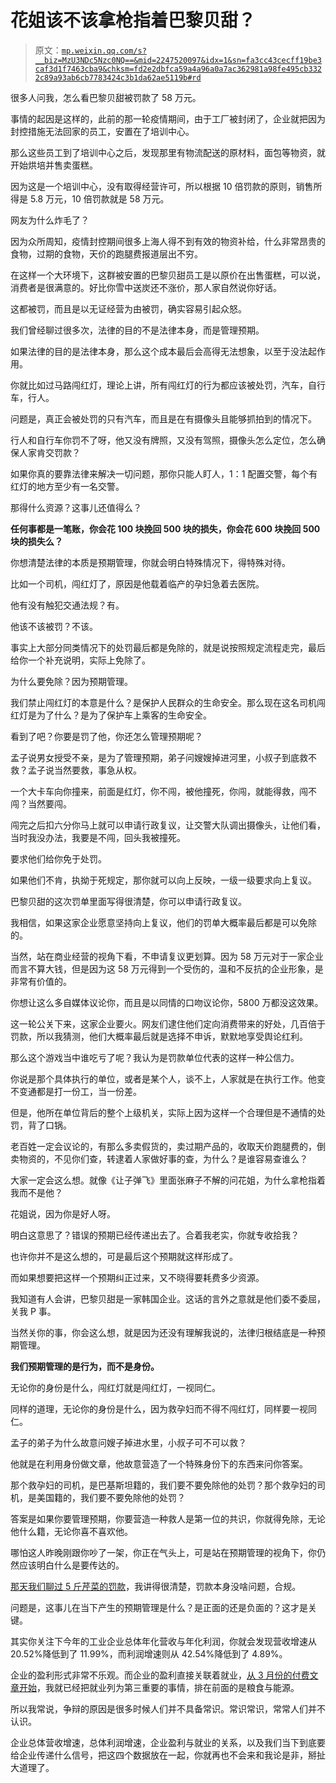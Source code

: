 # 花姐该不该拿枪指着巴黎贝甜？

> 原文：[`mp.weixin.qq.com/s?__biz=MzU3NDc5Nzc0NQ==&mid=2247520097&idx=1&sn=fa3cc43cecff19be3caf3d1f7463cba9&chksm=fd2e2dbfca59a4a96a0a7ac362981a98fe495cb3322c89a93ab6cb7783424c3b1da62ae5119b#rd`](http://mp.weixin.qq.com/s?__biz=MzU3NDc5Nzc0NQ==&mid=2247520097&idx=1&sn=fa3cc43cecff19be3caf3d1f7463cba9&chksm=fd2e2dbfca59a4a96a0a7ac362981a98fe495cb3322c89a93ab6cb7783424c3b1da62ae5119b#rd)

很多人问我，怎么看巴黎贝甜被罚款了 58 万元。

事情的起因是这样的，此前的那一轮疫情期间，由于工厂被封闭了，企业就把因为封控措施无法回家的员工，安置在了培训中心。

那么这些员工到了培训中心之后，发现那里有物流配送的原材料，面包等物资，就开始烘培并售卖蛋糕。

因为这是一个培训中心，没有取得经营许可，所以根据 10 倍罚款的原则，销售所得是 5.8 万元，10 倍罚款就是 58 万元。

网友为什么炸毛了？

因为众所周知，疫情封控期间很多上海人得不到有效的物资补给，什么非常昂贵的食物，过期的食物，天价的跑腿费报道层出不穷。

在这样一个大环境下，这群被安置的巴黎贝甜员工是以原价在出售蛋糕，可以说，消费者是很满意的。好比你雪中送炭还不涨价，那人家自然说你好话。

这都被罚，而且是以无证经营为由被罚，确实容易引起众怒。

我们曾经聊过很多次，法律的目的不是法律本身，而是管理预期。

如果法律的目的是法律本身，那么这个成本最后会高得无法想象，以至于没法起作用。

你就比如过马路闯红灯，理论上讲，所有闯红灯的行为都应该被处罚，汽车，自行车，行人。

问题是，真正会被处罚的只有汽车，而且是在有摄像头且能够抓拍到的情况下。

行人和自行车你罚不了呀，他又没有牌照，又没有驾照，摄像头怎么定位，怎么确保人家肯交罚款？

如果你真的要靠法律来解决一切问题，那你只能人盯人，1：1 配置交警，每个有红灯的地方至少有一名交警。

那得什么资源？这事儿还值得么？

**任何事都是一笔账，你会花 100 块挽回 500 块的损失，你会花 600 块挽回 500 块的损失么？** 

你想清楚法律的本质是预期管理，你就会明白特殊情况下，得特殊对待。

比如一个司机，闯红灯了，原因是他载着临产的孕妇急着去医院。

他有没有触犯交通法规？有。

他该不该被罚？不该。

事实上大部分同类情况下的处罚最后都是免除的，就是说按照规定流程走完，最后给你一个补充说明，实际上免除了。

为什么要免除？因为预期管理。

我们禁止闯红灯的本意是什么？是保护人民群众的生命安全。那么现在这名司机闯红灯是为了什么？是为了保护车上乘客的生命安全。

看到了吧？你要是罚了他，你还怎么管理预期呢？

孟子说男女授受不亲，是为了管理预期，弟子问嫂嫂掉进河里，小叔子到底救不救？孟子说当然要救，事急从权。

一个大卡车向你撞来，前面是红灯，你不闯，被他撞死，你闯，就能得救，闯不闯？当然要闯。

闯完之后扣六分你马上就可以申请行政复议，让交警大队调出摄像头，让他们看，当时我没办法，我要是不闯，回头我被撞死。

要求他们给你免于处罚。

如果他们不肯，执拗于死规定，那你就可以向上反映，一级一级要求向上复议。

巴黎贝甜的这次罚单里面写得很清楚，你可以申请行政复议。

我相信，如果这家企业愿意坚持向上复议，他们的罚单大概率最后都是可以免除的。

当然，站在商业经营的视角下看，不申请复议更划算。因为 58 万元对于一家企业而言不算大钱，但是因为这 58 万元得到一个受伤的，温和不反抗的企业形象，是非常有价值的。

你想让这么多自媒体议论你，而且是以同情的口吻议论你，5800 万都没这效果。

这一轮公关下来，这家企业要火。网友们逮住他们定向消费带来的好处，几百倍于罚款，所以我猜测，他们大概率最后就是选择不申诉，默默地享受舆论红利。

那么这个游戏当中谁吃亏了呢？我认为是罚款单位代表的这样一种公信力。

你说是那个具体执行的单位，或者是某个人，谈不上，人家就是在执行工作。他变不变通都是打一份工，当一份差。

但是，他所在单位背后的整个上级机关，实际上因为这样一个合理但是不通情的处罚，背了口锅。

老百姓一定会议论的，有那么多卖假货的，卖过期产品的，收取天价跑腿费的，倒卖物资的，不见你们查，转逮着人家做好事的查，为什么？是谁容易查谁么？

大家一定会这么想。就像《让子弹飞》里面张麻子不解的问花姐，为什么拿枪指着我而不是他？

花姐说，因为你是好人呀。

明白这意思了？错误的预期已经传递出去了。合着我老实，你就专收拾我？

也许你并不是这么想的，可是最后这个预期就这样形成了。

而如果想要把这样一个预期纠正过来，又不晓得要耗费多少资源。

我知道有人会讲，巴黎贝甜是一家韩国企业。这话的言外之意就是他们委不委屈，关我 P 事。

当然关你的事，你会这么想，就是因为还没有理解我说的，法律归根结底是一种预期管理。

**我们预期管理的是行为，而不是身份。**

无论你的身份是什么，闯红灯就是闯红灯，一视同仁。

同样的道理，无论你的身份是什么，因为救孕妇而不得不闯红灯，同样要一视同仁。

孟子的弟子为什么故意问嫂子掉进水里，小叔子可不可以救？

他就是在利用身份做文章，他故意营造了一个特殊身份下的东西来问你答案。

那个救孕妇的司机，是巴基斯坦籍的，我们要不要免除他的处罚？那个救孕妇的司机，是美国籍的，我们要不要免除他的处罚？

答案是如果你要管理预期，你要营造一种救人是第一位的共识，你就得免除，无论他什么籍，无论你喜不喜欢他。

哪怕这人昨晚刚跟你吵了一架，你正在气头上，可是站在预期管理的视角下，你仍然应该明白什么是要传达的。

[那天我们聊过 5 斤芹菜的罚款](http://mp.weixin.qq.com/s?__biz=MzU0MjYwNDU2Mw==&mid=2247507476&idx=1&sn=dfa2f38943cdb66f419094944fbce31f&chksm=fb1ab268cc6d3b7ea5f020eff31ad82d91f71a5e7dec26965091a331d956ce16b89cb0d47e35&scene=21#wechat_redirect)，我讲得很清楚，罚款本身没啥问题，合规。

问题是，这事儿在当下产生的预期管理是什么？是正面的还是负面的？这才是关键。

其实你关注下今年的工业企业总体年化营收与年化利润，你就会发现营收增速从 20.52%降低到了 11.99%，而利润增速则从 42.54%降低到了 4.89%。

企业的盈利形式非常不乐观。而企业的盈利直接关联着就业，[从 3 月份的付费文章开始](https://mp.weixin.qq.com/s?__biz=MzU0MjYwNDU2Mw==&mid=2247504457&idx=1&sn=b0b3257cfcfbb2ef1c48c3693dfcb92e&chksm=fb1abe35cc6d3723f968a998345bd229c4ef54cb2dcc560d54c2415e267e570b9e9d36e6a3b5&payreadticket=HGQ6Kggp9SAQlFOHIk8eEc6-TWpdkhcMoIzzh4ndwd2uktaTwdyv1ZNCnXw75l3-C_twrEo&scene=21#wechat_redirect)，我就已经把就业列为第三重要的事情，排在前面的是粮食与能源。

所以我常说，争辩的原因是很多时候人们并不具备常识。常识常识，常常人们并不认识。

企业总体营收增速，总体利润增速，企业盈利与就业的关系，以及我们当下到底要给企业传递什么信号，把这四个数据放在一起，你就再也不会来和我论是非，掰扯大道理了。